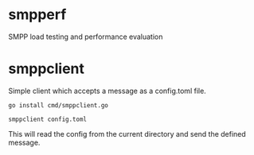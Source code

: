 # smpperf
SMPP load testing and performance evaluation

# smppclient

Simple client which accepts a message as a config.toml file.

`go install cmd/smppclient.go`

`smppclient config.toml`

This will read the config from the current directory and send the defined message.
